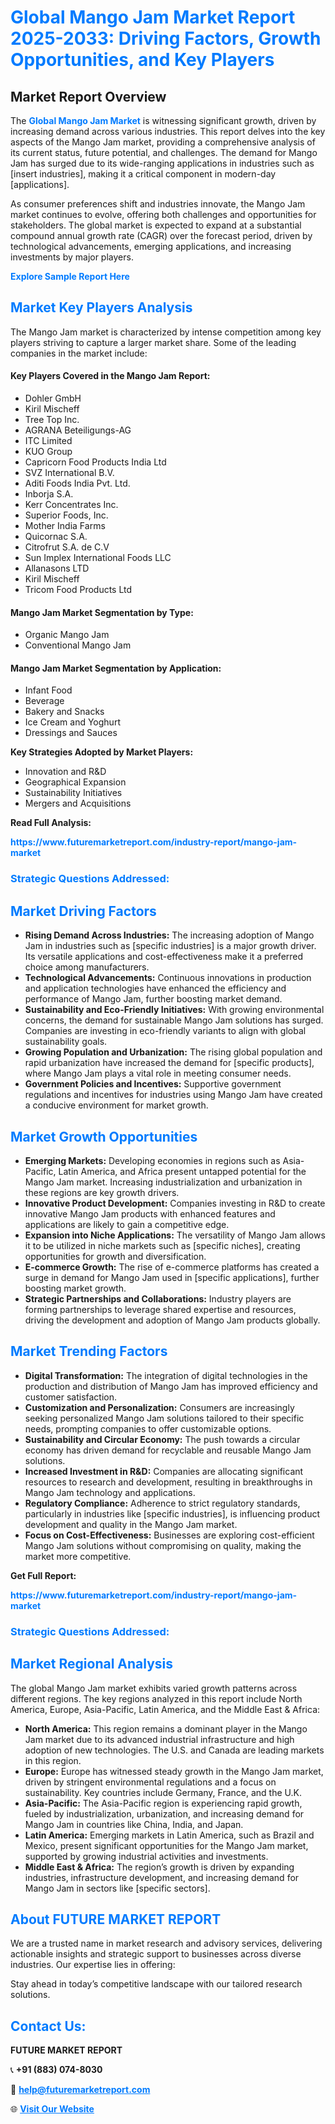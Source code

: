 <h1 style="color: #007BFF;">Global Mango Jam Market Report 2025-2033: Driving Factors, Growth Opportunities, and Key Players</h1>

<section id="overview">
<h2>Market Report Overview</h2>
<p>The <a href="https://www.futuremarketreport.com/industry-report/mango-jam-market" style="color: #007BFF; text-decoration: none;"><strong>Global Mango Jam Market</strong></a> is witnessing significant growth, driven by increasing demand across various industries. This report delves into the key aspects of the Mango Jam market, providing a comprehensive analysis of its current status, future potential, and challenges. The demand for Mango Jam has surged due to its wide-ranging applications in industries such as [insert industries], making it a critical component in modern-day [applications].</p>
<p>As consumer preferences shift and industries innovate, the Mango Jam market continues to evolve, offering both challenges and opportunities for stakeholders. The global market is expected to expand at a substantial compound annual growth rate (CAGR) over the forecast period, driven by technological advancements, emerging applications, and increasing investments by major players.</p>
</section>

<section id="overview">
<p><a href="https://www.futuremarketreport.com/request-sample/reportId=104335" style="color: #007BFF; text-decoration: none;"><strong>Explore Sample Report Here</strong></a></p>
</section>

<section id="key-players">
<h2 style="color: #007BFF;">Market Key Players Analysis</h2>
<p>The Mango Jam market is characterized by intense competition among key players striving to capture a larger market share. Some of the leading companies in the market include:</p>
<h4>Key Players Covered in the Mango Jam Report:</h4>
<ul><li>Dohler GmbH</li><li>Kiril Mischeff</li><li>Tree Top Inc.</li><li>AGRANA Beteiligungs-AG</li><li>ITC Limited</li><li>KUO Group</li><li>Capricorn Food Products India Ltd</li><li>SVZ International B.V.</li><li>Aditi Foods India Pvt. Ltd.</li><li>Inborja S.A.</li><li>Kerr Concentrates Inc.</li><li>Superior Foods, Inc.</li><li>Mother India Farms</li><li>Quicornac S.A.</li><li>Citrofrut S.A. de C.V</li><li>Sun Implex International Foods LLC</li><li>Allanasons LTD</li><li>Kiril Mischeff</li><li>Tricom Food Products Ltd</li></ul>
<h4>Mango Jam Market Segmentation by Type:</h4>
<ul><li>Organic Mango Jam</li><li>Conventional Mango Jam</li></ul>

<h4>Mango Jam Market Segmentation by Application:</h4>
<ul><li>Infant Food</li><li>Beverage</li><li>Bakery and Snacks</li><li>Ice Cream and Yoghurt</li><li>Dressings and Sauces</li></ul>
<p><strong>Key Strategies Adopted by Market Players:</strong></p>
<ul>
<li>Innovation and R&D</li>
<li>Geographical Expansion</li>
<li>Sustainability Initiatives</li>
<li>Mergers and Acquisitions</li>
</ul>
</section>

<section>
<p><strong>Read Full Analysis: </strong></p><a href="https://www.futuremarketreport.com/industry-report/mango-jam-market" style="color: #007BFF; text-decoration: none;"><strong>https://www.futuremarketreport.com/industry-report/mango-jam-market</strong></a>
<h3 style="color: #007BFF;">Strategic Questions Addressed:</h3>
</section>

<section id="driving-factors">
<h2 style="color: #007BFF;">Market Driving Factors</h2>
<ul>
<li><strong>Rising Demand Across Industries:</strong> The increasing adoption of Mango Jam in industries such as [specific industries] is a major growth driver. Its versatile applications and cost-effectiveness make it a preferred choice among manufacturers.</li>
<li><strong>Technological Advancements:</strong> Continuous innovations in production and application technologies have enhanced the efficiency and performance of Mango Jam, further boosting market demand.</li>
<li><strong>Sustainability and Eco-Friendly Initiatives:</strong> With growing environmental concerns, the demand for sustainable Mango Jam solutions has surged. Companies are investing in eco-friendly variants to align with global sustainability goals.</li>
<li><strong>Growing Population and Urbanization:</strong> The rising global population and rapid urbanization have increased the demand for [specific products], where Mango Jam plays a vital role in meeting consumer needs.</li>
<li><strong>Government Policies and Incentives:</strong> Supportive government regulations and incentives for industries using Mango Jam have created a conducive environment for market growth.</li>
</ul>
</section>

<section id="growth-opportunities">
<h2 style="color: #007BFF;">Market Growth Opportunities</h2>
<ul>
<li><strong>Emerging Markets:</strong> Developing economies in regions such as Asia-Pacific, Latin America, and Africa present untapped potential for the Mango Jam market. Increasing industrialization and urbanization in these regions are key growth drivers.</li>
<li><strong>Innovative Product Development:</strong> Companies investing in R&D to create innovative Mango Jam products with enhanced features and applications are likely to gain a competitive edge.</li>
<li><strong>Expansion into Niche Applications:</strong> The versatility of Mango Jam allows it to be utilized in niche markets such as [specific niches], creating opportunities for growth and diversification.</li>
<li><strong>E-commerce Growth:</strong> The rise of e-commerce platforms has created a surge in demand for Mango Jam used in [specific applications], further boosting market growth.</li>
<li><strong>Strategic Partnerships and Collaborations:</strong> Industry players are forming partnerships to leverage shared expertise and resources, driving the development and adoption of Mango Jam products globally.</li>
</ul>
</section>

<section id="trending-factors">
<h2 style="color: #007BFF;">Market Trending Factors</h2>
<ul>
<li><strong>Digital Transformation:</strong> The integration of digital technologies in the production and distribution of Mango Jam has improved efficiency and customer satisfaction.</li>
<li><strong>Customization and Personalization:</strong> Consumers are increasingly seeking personalized Mango Jam solutions tailored to their specific needs, prompting companies to offer customizable options.</li>
<li><strong>Sustainability and Circular Economy:</strong> The push towards a circular economy has driven demand for recyclable and reusable Mango Jam solutions.</li>
<li><strong>Increased Investment in R&D:</strong> Companies are allocating significant resources to research and development, resulting in breakthroughs in Mango Jam technology and applications.</li>
<li><strong>Regulatory Compliance:</strong> Adherence to strict regulatory standards, particularly in industries like [specific industries], is influencing product development and quality in the Mango Jam market.</li>
<li><strong>Focus on Cost-Effectiveness:</strong> Businesses are exploring cost-efficient Mango Jam solutions without compromising on quality, making the market more competitive.</li>
</ul>
</section>

<section>
<p><strong>Get Full Report: </strong></p><a href="https://www.futuremarketreport.com/industry-report/mango-jam-market" style="color: #007BFF; text-decoration: none;"><strong>https://www.futuremarketreport.com/industry-report/mango-jam-market</strong></a>
<h3 style="color: #007BFF;">Strategic Questions Addressed:</h3>
</section>


<section id="regional-analysis">
<h2 style="color: #007BFF;">Market Regional Analysis</h2>
<p>The global Mango Jam market exhibits varied growth patterns across different regions. The key regions analyzed in this report include North America, Europe, Asia-Pacific, Latin America, and the Middle East & Africa:</p>
<ul>
<li><strong>North America:</strong> This region remains a dominant player in the Mango Jam market due to its advanced industrial infrastructure and high adoption of new technologies. The U.S. and Canada are leading markets in this region.</li>
<li><strong>Europe:</strong> Europe has witnessed steady growth in the Mango Jam market, driven by stringent environmental regulations and a focus on sustainability. Key countries include Germany, France, and the U.K.</li>
<li><strong>Asia-Pacific:</strong> The Asia-Pacific region is experiencing rapid growth, fueled by industrialization, urbanization, and increasing demand for Mango Jam in countries like China, India, and Japan.</li>
<li><strong>Latin America:</strong> Emerging markets in Latin America, such as Brazil and Mexico, present significant opportunities for the Mango Jam market, supported by growing industrial activities and investments.</li>
<li><strong>Middle East & Africa:</strong> The region’s growth is driven by expanding industries, infrastructure development, and increasing demand for Mango Jam in sectors like [specific sectors].</li>
</ul>
</section>

<footer>
<h2 style="color: #007BFF;">About FUTURE MARKET REPORT</h2>
<p>We are a trusted name in market research and advisory services, delivering actionable insights and strategic support to businesses across diverse industries. Our expertise lies in offering:</p>

<p>Stay ahead in today’s competitive landscape with our tailored research solutions.</p>

<h2 style="color: #007BFF;">Contact Us:</h2>
<p><strong>FUTURE MARKET REPORT</strong></p>
<p>📞 <strong>+91 (883) 074-8030</strong></p>
<p>📧 <strong><a href="mailto:help@futuremarketreport.com" style="color: #007BFF;">help@futuremarketreport.com</a></strong></p>
<p>🌐 <strong><a href="https://www.futuremarketreport.com/" style="color: #007BFF;">Visit Our Website</a></strong></p>
</footer>